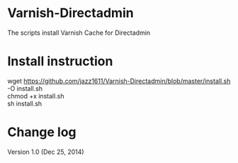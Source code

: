 Varnish-Directadmin
===================
The scripts install Varnish Cache for Directadmin

Install instruction
===================
wget https://github.com/jazz1611/Varnish-Directadmin/blob/master/install.sh -O install.sh<br />
chmod +x install.sh<br />
sh install.sh

Change log
===================
Version 1.0 (Dec 25, 2014)
